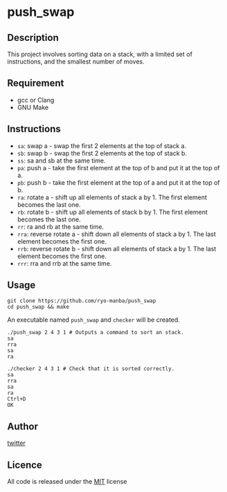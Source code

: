 # push_swap

## Description

This project involves sorting data on a stack, with a limited set of instructions, and the smallest number of moves.

## Requirement

- gcc or Clang
- GNU Make

## Instructions

- `sa`:  swap a - swap the first 2 elements at the top of stack a.
- `sb`:  swap b - swap the first 2 elements at the top of stack b.
- `ss`:  sa and sb at the same time.
- `pa`:  push a - take the first element at the top of b and put it at the top of a.
- `pb`:  push b - take the first element at the top of a and put it at the top of b.
- `ra`:  rotate a - shift up all elements of stack a by 1. The first element becomes the last one.
- `rb`:  rotate b - shift up all elements of stack b by 1. The first element becomes the last one.
- `rr`:  ra and rb at the same time.
- `rra`: reverse rotate a - shift down all elements of stack a by 1. The last element becomes the first one.
- `rrb`: reverse rotate b - shift down all elements of stack a by 1. The last element becomes the first one.
- `rrr`: rra and rrb at the same time.

## Usage

```
git clone https://github.com/ryo-manba/push_swap
cd push_swap && make
```
An executable named `push_swap` and `checker` will be created.
```
./push_swap 2 4 3 1 # Outputs a command to sort an stack.
sa
rra
sa
ra

./checker 2 4 3 1 # Check that it is sorted correctly.
sa
rra
sa
ra
Ctrl+D
OK
```

## Author

[twitter](https://twitter.com/ryo_manba)

## Licence

All code is released under the [MIT](https://github.com/ryo-manba/push_swap/blob/main/LICENSE) license
